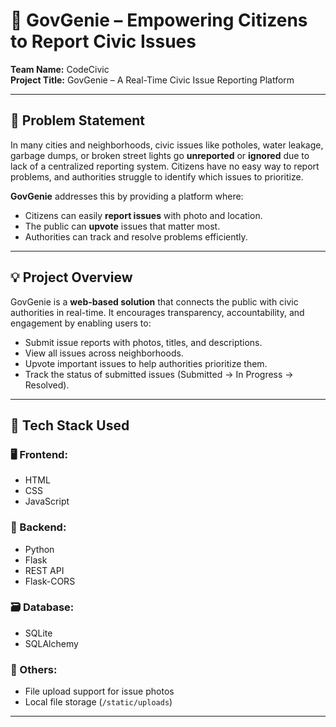 # 🚀 GovGenie – Empowering Citizens to Report Civic Issues

**Team Name:** CodeCivic  
**Project Title:** GovGenie – A Real-Time Civic Issue Reporting Platform

---

## 🧠 Problem Statement

In many cities and neighborhoods, civic issues like potholes, water leakage, garbage dumps, or broken street lights go **unreported** or **ignored** due to lack of a centralized reporting system. Citizens have no easy way to report problems, and authorities struggle to identify which issues to prioritize.

**GovGenie** addresses this by providing a platform where:
- Citizens can easily **report issues** with photo and location.
- The public can **upvote** issues that matter most.
- Authorities can track and resolve problems efficiently.

---

## 💡 Project Overview

GovGenie is a **web-based solution** that connects the public with civic authorities in real-time. It encourages transparency, accountability, and engagement by enabling users to:
- Submit issue reports with photos, titles, and descriptions.
- View all issues across neighborhoods.
- Upvote important issues to help authorities prioritize them.
- Track the status of submitted issues (Submitted → In Progress → Resolved).

---

## 🧰 Tech Stack Used

### 🖥️ Frontend:
- HTML
- CSS
- JavaScript

### 🔧 Backend:
- Python
- Flask
- REST API
- Flask-CORS

### 🗃️ Database:
- SQLite
- SQLAlchemy

### 📁 Others:
- File upload support for issue photos
- Local file storage (`/static/uploads`)

---

